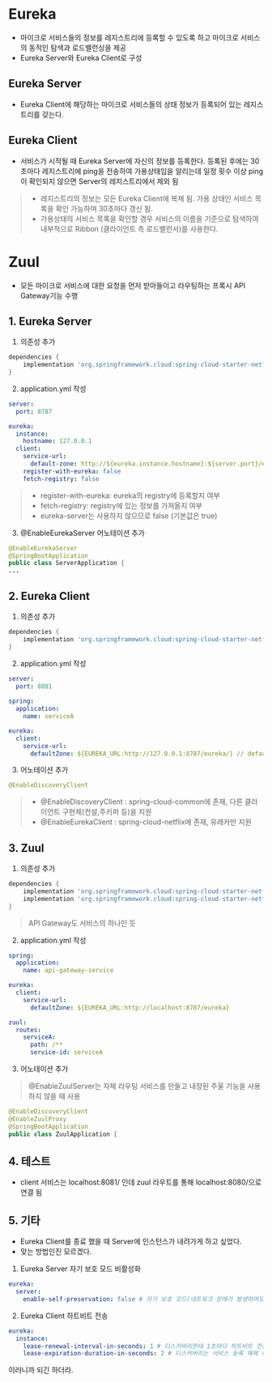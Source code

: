 # Eureka
- 마이크로 서비스들의 정보를 레지스트리에 등록할 수 있도록 하고 마이크로 서비스의 동적인 탐색과 로드밸런싱을 제공
- Eureka Server와 Eureka Client로 구성
## Eureka Server
- Eureka Client에 해당하는 마이크로 서비스들의 상태 정보가 등록되어 있는 레지스트리를 갖는다.
## Eureka Client
- 서비스가 시작될 때 Eureka Server에 자신의 정보를 등록한다. 등록된 후에는 30초마다 레지스트리에 ping을 전송하여 가용상태임을 알리는데 일정 횟수 이상 ping이 확인되지 않으면 Server의 레지스트리에서 제외 됨

> - 레지스트리의 정보는 모든 Eureka Client에 복제 됨. 가용 상태인 서비스 목록을 확인 가능하며 30초마다 갱신 됨.
> - 가용상태의 서비스 목록을 확인할 경우 서비스의 이름을 기준으로 탐색하여 내부적으로 Ribbon (클라이언트 측 로드밸런서)를 사용한다.

# Zuul
- 모든 마이크로 서비스에 대한 요청을 먼저 받아들이고 라우팅하는 프록시 API Gateway기능 수행

## 1. Eureka Server
1. 의존성 추가
```gradle
dependencies {
    implementation 'org.springframework.cloud:spring-cloud-starter-netflix-eureka-server'
}
```
2. application.yml 작성
```yml
server:
  port: 8787

eureka:
  instance:
    hostname: 127.0.0.1
  client:
    service-url:
      default-zone: http://${eureka.instance.hostname}:${server.port}/eureka/
    register-with-eureka: false
    fetch-registry: false
```
> - register-with-eureka: eureka의 registry에 등록할지 여부
> - fetch-registry: registry에 있는 정보를 가져올지 여부
> - eureka-server는 사용하지 않으므로 false (기본값은 true)

3. @EnableEurekaServer 어노테이션 추가
```java
@EnableEurekaServer
@SpringBootApplication
public class ServerApplication {
...
```

## 2. Eureka Client
1. 의존성 추가
```gradle
dependencies {
    implementation 'org.springframework.cloud:spring-cloud-starter-netflix-eureka-client'
}
```
2. application.yml 작성
```yml
server:
  port: 8081
  
spring:
  application:
    name: serviceA

eureka:
  client:
    service-url:
      defaultZone: ${EUREKA_URL:http://127.0.0.1:8787/eureka/} // default-zone이라고 하니까 안되는데 이거떄문인가 우연인가.
```
3. 어노테이션 추가
```java
@EnableDiscoveryClient
```

> - @EnableDiscoveryClient : spring-cloud-common에 존재, 다른 클라이언트 구현체(컨설,주키퍼 등)을 지원
> - @EnableEurekaClient : spring-cloud-netflix에 존재, 유레카만 지원

## 3. Zuul
1. 의존성 추가
```gradle
dependencies {
    implementation 'org.springframework.cloud:spring-cloud-starter-netflix-eureka-client'
    implementation 'org.springframework.cloud:spring-cloud-starter-netflix-zuul'
}
```
> API Gateway도 서비스의 하나인 듯
2. application.yml 작성
```yml
spring:
  application:
    name: api-gateway-service

eureka:
  client:
    service-url:
      defaultZone: ${EUREKA_URL:http://localhost:8787/eureka}

zuul:
  routes:
    serviceA:
      path: /**
      service-id: serviceA
```
3. 어노테이션 추가
> @EnableZuulServer는 자체 라우팅 서비스를 만들고 내장된 주울 기능을 사용하지 않을 때 사용
```java
@EnableDiscoveryClient
@EnableZuulProxy
@SpringBootApplication
public class ZuulApplication {
```

## 4. 테스트
- client 서비스는 localhost:8081/ 인데 zuul 라우트를 통해 localhost:8080/으로 연결 됨

## 5. 기타
- Eureka Client를 종료 했을 때 Server에 인스턴스가 내려가게 하고 싶었다.
- 맞는 방법인진 모르겠다.
1. Eureka Server 자기 보호 모드 비활성화
```yml
eureka:
  server:
    enable-self-preservation: false # 자기 보호 모드(네트워크 장애가 발생하여도 서비스 해제를 방지하는 모드)
```
2. Eureka Client 하트비트 전송
```yml
eureka:
  instance:
    lease-renewal-interval-in-seconds: 1 # 디스커버리한테 1초마다 하트비트 전송
    lease-expiration-duration-in-seconds: 2 # 디스커버리는 서비스 등록 해제 하기 전에 마지막 하트비트에서부터 2초 기다림
```

이러니까 되긴 하더라.
